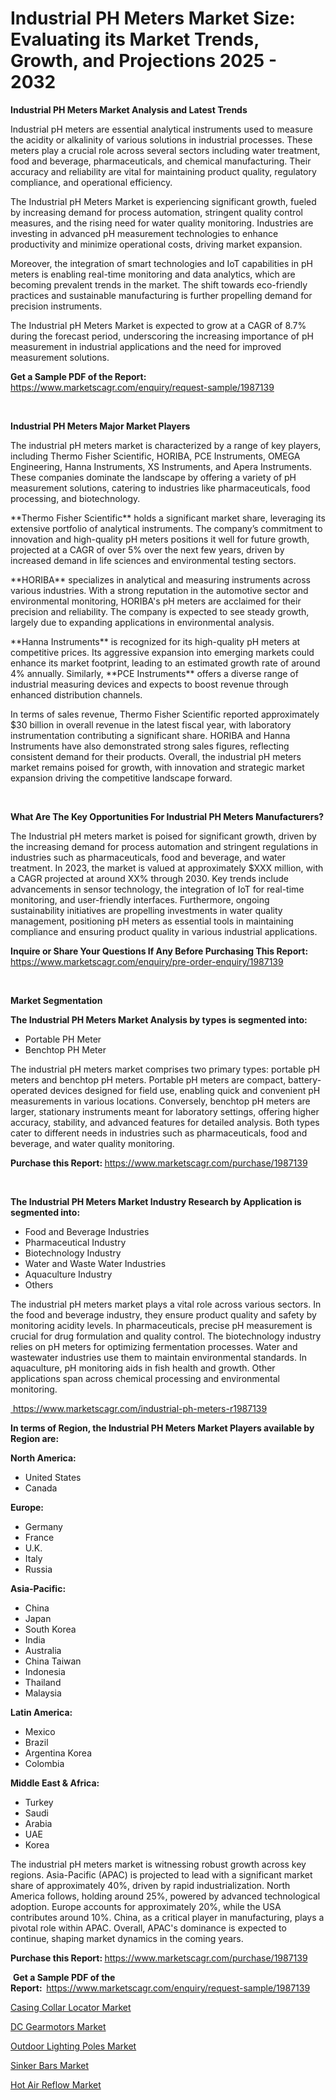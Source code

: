 <p><h1>Industrial PH Meters Market Size: Evaluating its Market Trends, Growth, and Projections 2025 - 2032</h1></p><p><strong>Industrial PH Meters Market Analysis and Latest Trends</strong></p>
<p><p>Industrial pH meters are essential analytical instruments used to measure the acidity or alkalinity of various solutions in industrial processes. These meters play a crucial role across several sectors including water treatment, food and beverage, pharmaceuticals, and chemical manufacturing. Their accuracy and reliability are vital for maintaining product quality, regulatory compliance, and operational efficiency.</p><p>The Industrial pH Meters Market is experiencing significant growth, fueled by increasing demand for process automation, stringent quality control measures, and the rising need for water quality monitoring. Industries are investing in advanced pH measurement technologies to enhance productivity and minimize operational costs, driving market expansion.</p><p>Moreover, the integration of smart technologies and IoT capabilities in pH meters is enabling real-time monitoring and data analytics, which are becoming prevalent trends in the market. The shift towards eco-friendly practices and sustainable manufacturing is further propelling demand for precision instruments.</p><p>The Industrial pH Meters Market is expected to grow at a CAGR of 8.7% during the forecast period, underscoring the increasing importance of pH measurement in industrial applications and the need for improved measurement solutions.</p></p>
<p><strong>Get a Sample PDF of the Report:&nbsp;</strong> <a href="https://www.marketscagr.com/enquiry/request-sample/1987139?utm_campaign=1869&utm_medium=2&utm_source=Github&utm_content=ia&utm_term=10042025&utm_id=industrial-ph-meters">https://www.marketscagr.com/enquiry/request-sample/1987139</a></p>
<p>&nbsp;</p>
<p><strong>Industrial PH Meters Major Market Players</strong></p>
<p><p>The industrial pH meters market is characterized by a range of key players, including Thermo Fisher Scientific, HORIBA, PCE Instruments, OMEGA Engineering, Hanna Instruments, XS Instruments, and Apera Instruments. These companies dominate the landscape by offering a variety of pH measurement solutions, catering to industries like pharmaceuticals, food processing, and biotechnology.</p><p>**Thermo Fisher Scientific** holds a significant market share, leveraging its extensive portfolio of analytical instruments. The company’s commitment to innovation and high-quality pH meters positions it well for future growth, projected at a CAGR of over 5% over the next few years, driven by increased demand in life sciences and environmental testing sectors.</p><p>**HORIBA** specializes in analytical and measuring instruments across various industries. With a strong reputation in the automotive sector and environmental monitoring, HORIBA's pH meters are acclaimed for their precision and reliability. The company is expected to see steady growth, largely due to expanding applications in environmental analysis.</p><p>**Hanna Instruments** is recognized for its high-quality pH meters at competitive prices. Its aggressive expansion into emerging markets could enhance its market footprint, leading to an estimated growth rate of around 4% annually. Similarly, **PCE Instruments** offers a diverse range of industrial measuring devices and expects to boost revenue through enhanced distribution channels.</p><p>In terms of sales revenue, Thermo Fisher Scientific reported approximately $30 billion in overall revenue in the latest fiscal year, with laboratory instrumentation contributing a significant share. HORIBA and Hanna Instruments have also demonstrated strong sales figures, reflecting consistent demand for their products. Overall, the industrial pH meters market remains poised for growth, with innovation and strategic market expansion driving the competitive landscape forward.</p></p>
<p>&nbsp;</p>
<p><strong>What Are The Key Opportunities For Industrial PH Meters Manufacturers?</strong></p>
<p><p>The Industrial pH meters market is poised for significant growth, driven by the increasing demand for process automation and stringent regulations in industries such as pharmaceuticals, food and beverage, and water treatment. In 2023, the market is valued at approximately $XXX million, with a CAGR projected at around XX% through 2030. Key trends include advancements in sensor technology, the integration of IoT for real-time monitoring, and user-friendly interfaces. Furthermore, ongoing sustainability initiatives are propelling investments in water quality management, positioning pH meters as essential tools in maintaining compliance and ensuring product quality in various industrial applications.</p></p>
<p><strong>Inquire or Share Your Questions If Any Before Purchasing This Report:</strong> <a href="https://www.marketscagr.com/enquiry/pre-order-enquiry/1987139?utm_campaign=1869&utm_medium=2&utm_source=Github&utm_content=ia&utm_term=10042025&utm_id=industrial-ph-meters">https://www.marketscagr.com/enquiry/pre-order-enquiry/1987139</a></p>
<p>&nbsp;</p>
<p><strong>Market Segmentation</strong></p>
<p><strong>The Industrial PH Meters Market Analysis by types is segmented into:</strong></p>
<p><ul><li>Portable PH Meter</li><li>Benchtop PH Meter</li></ul></p>
<p><p>The industrial pH meters market comprises two primary types: portable pH meters and benchtop pH meters. Portable pH meters are compact, battery-operated devices designed for field use, enabling quick and convenient pH measurements in various locations. Conversely, benchtop pH meters are larger, stationary instruments meant for laboratory settings, offering higher accuracy, stability, and advanced features for detailed analysis. Both types cater to different needs in industries such as pharmaceuticals, food and beverage, and water quality monitoring.</p></p>
<p><strong>Purchase this Report:&nbsp;</strong><a href="https://www.marketscagr.com/purchase/1987139?utm_campaign=1869&utm_medium=2&utm_source=Github&utm_content=ia&utm_term=10042025&utm_id=industrial-ph-meters">https://www.marketscagr.com/purchase/1987139</a></p>
<p>&nbsp;</p>
<p><strong>The Industrial PH Meters Market Industry Research by Application is segmented into:</strong></p>
<p><ul><li>Food and Beverage Industries</li><li>Pharmaceutical Industry</li><li>Biotechnology Industry</li><li>Water and Waste Water Industries</li><li>Aquaculture Industry</li><li>Others</li></ul></p>
<p><p>The industrial pH meters market plays a vital role across various sectors. In the food and beverage industry, they ensure product quality and safety by monitoring acidity levels. In pharmaceuticals, precise pH measurement is crucial for drug formulation and quality control. The biotechnology industry relies on pH meters for optimizing fermentation processes. Water and wastewater industries use them to maintain environmental standards. In aquaculture, pH monitoring aids in fish health and growth. Other applications span across chemical processing and environmental monitoring.</p></p>
<p><a href="https://www.marketscagr.com/industrial-ph-meters-r1987139?utm_campaign=1869&utm_medium=2&utm_source=Github&utm_content=ia&utm_term=10042025&utm_id=industrial-ph-meters">&nbsp;https://www.marketscagr.com/industrial-ph-meters-r1987139</a></p>
<p><strong>In terms of Region, the Industrial PH Meters Market Players available by Region are:</strong></p>
<p>
    <p> <strong> North America: </strong>
        <ul>
            <li>United States</li>
            <li>Canada</li>
        </ul>
        </p> 
    <p> <strong> Europe: </strong>
        <ul>
            <li>Germany</li>
            <li>France</li>
            <li>U.K.</li>
            <li>Italy</li>
            <li>Russia</li>
        </ul>
        </p> 
    <p> <strong> Asia-Pacific: </strong>
        <ul>
            <li>China</li>
            <li>Japan</li>
            <li>South Korea</li>
            <li>India</li>
            <li>Australia</li>
            <li>China Taiwan</li>
            <li>Indonesia</li>
            <li>Thailand</li>
            <li>Malaysia</li>
        </ul>
        </p> 
    <p> <strong> Latin America: </strong>
        <ul>
            <li>Mexico</li>
            <li>Brazil</li>
            <li>Argentina Korea</li>
            <li>Colombia</li>
        </ul>
        </p> 
    <p> <strong> Middle East & Africa: </strong>
        <ul>
            <li>Turkey</li>
            <li>Saudi</li>
            <li>Arabia</li>
            <li>UAE</li>
            <li>Korea</li>
        </ul>
    </p>
    </p>
<p><p>The industrial pH meters market is witnessing robust growth across key regions. Asia-Pacific (APAC) is projected to lead with a significant market share of approximately 40%, driven by rapid industrialization. North America follows, holding around 25%, powered by advanced technological adoption. Europe accounts for approximately 20%, while the USA contributes around 10%. China, as a critical player in manufacturing, plays a pivotal role within APAC. Overall, APAC's dominance is expected to continue, shaping market dynamics in the coming years.</p></p>
<p><strong>Purchase this Report: </strong><a href="https://www.marketscagr.com/purchase/1987139?utm_campaign=1869&utm_medium=2&utm_source=Github&utm_content=ia&utm_term=10042025&utm_id=industrial-ph-meters">https://www.marketscagr.com/purchase/1987139</a></p>
<p>&nbsp;<strong>Get a Sample PDF of the Report:&nbsp;&nbsp;</strong><a href="https://www.marketscagr.com/enquiry/request-sample/1987139?utm_campaign=1869&utm_medium=2&utm_source=Github&utm_content=ia&utm_term=10042025&utm_id=industrial-ph-meters">https://www.marketscagr.com/enquiry/request-sample/1987139</a></p>
<p><strong></strong></p>
<p><p><a href="https://github.com/furnoirons9e/Market-Research-Report-List-1/blob/main/casing-collar-locator-market.md?utm_campaign=1869&utm_medium=2&utm_source=Github&utm_content=ia&utm_term=10042025&utm_id=industrial-ph-meters">Casing Collar Locator Market</a></p><p><a href="https://github.com/foddekampo/Market-Research-Report-List-1/blob/main/dc-gearmotors-market.md?utm_campaign=1869&utm_medium=2&utm_source=Github&utm_content=ia&utm_term=10042025&utm_id=industrial-ph-meters">DC Gearmotors Market</a></p><p><a href="https://github.com/laverkyllozc/Market-Research-Report-List-1/blob/main/outdoor-lighting-poles-market.md?utm_campaign=1869&utm_medium=2&utm_source=Github&utm_content=ia&utm_term=10042025&utm_id=industrial-ph-meters">Outdoor Lighting Poles Market</a></p><p><a href="https://github.com/puttslukis59/Market-Research-Report-List-1/blob/main/sinker-bars-market.md?utm_campaign=1869&utm_medium=2&utm_source=Github&utm_content=ia&utm_term=10042025&utm_id=industrial-ph-meters">Sinker Bars Market</a></p><p><a href="https://github.com/clemmheisefy/Market-Research-Report-List-1/blob/main/hot-air-reflow-market.md?utm_campaign=1869&utm_medium=2&utm_source=Github&utm_content=ia&utm_term=10042025&utm_id=industrial-ph-meters">Hot Air Reflow Market</a></p></p>